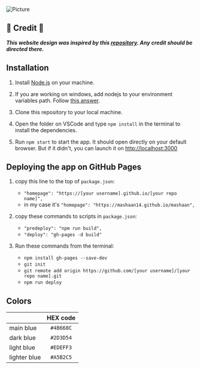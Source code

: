 ![Picture](https://github.com/mashaan14/mashaan-website/assets/61033787/f2b7da91-17df-475b-b181-aa2877333e24)

## :red_circle: Credit :red_circle:
_**This website design was inspired by this [repository](https://github.com/soumyajit4419/Portfolio). Any credit should be directed there.**_

## Installation

1. Install [Node.js](https://nodejs.org/en) on your machine.
   
2. If you are working on windows, add nodejs to your environment variables path. Follow [this answer](https://stackoverflow.com/a/27864253).

3. Clone this repository to your local machine.

4. Open the folder on VSCode and type `npm install` in the terminal to install the dependencies.

5. Run `npm start` to start the app. It should open directly on your default browser. But if it didn't, you can launch it on [http://localhost:3000](http://localhost:3000)


## Deploying the app on GitHub Pages

1. copy this line to the top of `package.json`:
      - `"homepage": "https://[your username].github.io/[your repo name]",`
      - in my case it's `"homepage": "https://mashaan14.github.io/mashaan",`

3. copy these commands to scripts in `package.json`:
     - `"predeploy": "npm run build",`
     - `"deploy": "gh-pages -d build"`

3. Run these commands from the terminal:
     - `npm install gh-pages --save-dev`
     - `git init`
     - `git remote add origin https://github.com/[your username]/[your repo name].git`
     - `npm run deploy`

## Colors
|&nbsp;|HEX code|
| :--- | :---: |
| main blue | `#4B668C` |
| dark blue | `#2D3D54` |
| light blue | `#EDEFF3` |
| lighter blue | `#A5B2C5` |
